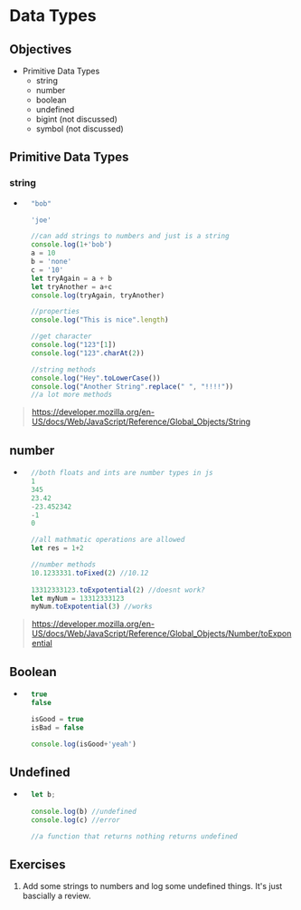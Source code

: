 # Data Types
## Objectives
- Primitive Data Types
    - string
    - number
    - boolean
    - undefined
    - bigint (not discussed)
    - symbol (not discussed)

## Primitive Data Types
### string
- ```js
    "bob"

    'joe'    

    //can add strings to numbers and just is a string
    console.log(1+'bob')
    a = 10
    b = 'none'
    c = '10'
    let tryAgain = a + b
    let tryAnother = a+c
    console.log(tryAgain, tryAnother)

    //properties
    console.log("This is nice".length)

    //get character
    console.log("123"[1])
    console.log("123".charAt(2))

    //string methods
    console.log("Hey".toLowerCase())
    console.log("Another String".replace(" ", "!!!!"))
    //a lot more methods

> https://developer.mozilla.org/en-US/docs/Web/JavaScript/Reference/Global_Objects/String

## number
- ```js
    //both floats and ints are number types in js
    1
    345
    23.42
    -23.452342
    -1
    0

    //all mathmatic operations are allowed
    let res = 1+2

    //number methods
    10.1233331.toFixed(2) //10.12
    
    13312333123.toExpotential(2) //doesnt work?
    let myNum = 13312333123
    myNum.toExpotential(3) //works
> https://developer.mozilla.org/en-US/docs/Web/JavaScript/Reference/Global_Objects/Number/toExponential

## Boolean
- ```js
    true
    false

    isGood = true
    isBad = false

    console.log(isGood+'yeah')

## Undefined
- ```js
    let b;
    
    console.log(b) //undefined
    console.log(c) //error

    //a function that returns nothing returns undefined

## Exercises
1. Add some strings to numbers and log some undefined things. It's just bascially a review.
